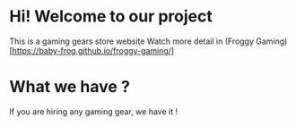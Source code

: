 # Hi! Welcome to our project

This is a gaming gears store website
Watch more detail in (Froggy Gaming)[https://baby-frog.github.io/froggy-gaming/]

# What we have ?

If you are hiring any gaming gear, we have it !
